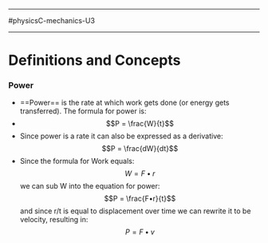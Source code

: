 _________________________
#physicsC-mechanics-U3 
__________________
# Definitions and Concepts

### Power
 * ==Power== is the rate at which work gets done (or energy gets transferred). The formula for power is:
 * $$P = \frac{W}{t}$$
 * Since power is a rate it can also be expressed as a derivative: $$P = \frac{dW}{dt}$$
 * Since the formula for Work equals: $$W = F•r$$ we can sub W into the equation for power: $$P = \frac{F•r}{t}$$ and since r/t is equal to displacement over time we can rewrite it to be velocity, resulting in: $$P = F•v$$